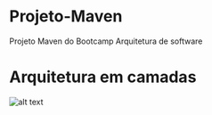 # Projeto-Maven
Projeto Maven  do Bootcamp Arquitetura de software


# Arquitetura em camadas
![alt text](https://i.imgur.com/31JunpZ.png)